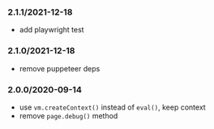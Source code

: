 ### 2.1.1/2021-12-18

- add playwright test

### 2.1.0/2021-12-18

- remove puppeteer deps

### 2.0.0/2020-09-14

- use `vm.createContext()` instead of `eval()`, keep context
- remove `page.debug()` method
